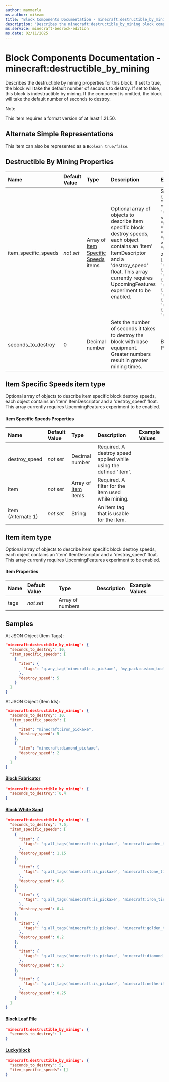```yaml
---
author: mammerla
ms.author: mikeam
title: "Block Components Documentation - minecraft:destructible_by_mining"
description: "Describes the minecraft:destructible_by_mining block component"
ms.service: minecraft-bedrock-edition
ms.date: 02/11/2025 
---
```


# Block Components Documentation - minecraft:destructible_by_mining

Describes the destructible by mining properties for this block. If set to true, the block will take the default number of seconds to destroy. If set to false, this block is indestructible by mining. If the component is omitted, the block will take the default number of seconds to destroy.

> [!Note]
> This item requires a format version of at least 1.21.50.

## Alternate Simple Representations

This item can also be represented as a `Boolean true/false`.


## Destructible By Mining Properties

|Name       |Default Value |Type |Description |Example Values |
|:----------|:-------------|:----|:-----------|:------------- |
| item_specific_speeds | *not set* | Array of [Item Specific Speeds](#item-specific-speeds-item-type) items | Optional array of objects to describe item specific block destroy speeds, each object contains an 'item' ItemDescriptor and a 'destroy_speed' float. This array currently requires UpcomingFeatures experiment to be enabled. | Samples: `"{ <br> "minecraft:destructible_by_mining": { <br> "seconds_to_destroy": 10, <br> "item_specific_speeds": [ <br> { <br> "item": { "tags": "q.any_tag('minecraft:is_pickaxe', 'minecraft:is_tool') " }, <br> "destroy_speed": 5.0 <br> } <br> ] <br> } <br>}"`, `"{ <br> "minecraft:destructible_by_mining": { <br> "seconds_to_destroy": 10, <br> "item_specific_speeds": [ <br> { <br> "item": "minecraft:iron_pickaxe", <br> "destroy_speed": 5.0 <br> }, <br> { <br> "item": "minecraft:diamond_pickaxe", <br> "destroy_speed": 2.0 <br> } <br> ] <br> } <br>}"`, Block White Sand: `[{"item":{"tags":"q.all_tags('minecraft:is_pickaxe', 'minecraft:wooden_tier')"},"destroy_speed":1.15},{"item":{"tags":"q.all_tags('minecraft:is_pickaxe', 'minecraft:stone_tier')"},"destroy_speed":0.6},{"item":{"tags":"q.all_tags('minecraft:is_pickaxe', 'minecraft:iron_tier')"},"destroy_speed":0.4},{"item":{"tags":"q.all_tags('minecraft:is_pickaxe', 'minecraft:golden_tier')"},"destroy_speed":0.2},{"item":{"tags":"q.all_tags('minecraft:is_pickaxe', 'minecraft:diamond_tier')"},"destroy_speed":0.3},{"item":{"tags":"q.all_tags('minecraft:is_pickaxe', 'minecraft:netherite_tier')"},"destroy_speed":0.25}]` | 
| seconds_to_destroy | 0 | Decimal number | Sets the number of seconds it takes to destroy the block with base equipment. Greater numbers result in greater mining times. | Block Fabricator: `0.4`, Block White Sand: `7.5`, Block Leaf Pile: `1` | 

## Item Specific Speeds item type
Optional array of objects to describe item specific block destroy speeds, each object contains an 'item' ItemDescriptor and a 'destroy_speed' float. This array currently requires UpcomingFeatures experiment to be enabled.


#### Item Specific Speeds Properties

|Name       |Default Value |Type |Description |Example Values |
|:----------|:-------------|:----|:-----------|:------------- |
| destroy_speed | *not set* | Decimal number | Required. A destroy speed applied while using the defined 'item'. |  | 
| item | *not set* | Array of [Item](#item-item-type) items | Required. A filter for the item used while mining. |  | 
| item (Alternate 1) | *not set* | String | An item tag that is usable for the item. |  | 

## Item item type
Optional array of objects to describe item specific block destroy speeds, each object contains an 'item' ItemDescriptor and a 'destroy_speed' float. This array currently requires UpcomingFeatures experiment to be enabled.


#### Item Properties

|Name       |Default Value |Type |Description |Example Values |
|:----------|:-------------|:----|:-----------|:------------- |
| tags | *not set* | Array of numbers |  |  | 

## Samples

At JSON Object (Item Tags): 

```json
"minecraft:destructible_by_mining": {
  "seconds_to_destroy": 10,
  "item_specific_speeds": [
    {
      "item": {
        "tags": "q.any_tag('minecraft:is_pickaxe', 'my_pack:custom_tool') "
      },
      "destroy_speed": 5
    }
  ]
}
```

At JSON Object (Item Ids): 

```json
"minecraft:destructible_by_mining": {
  "seconds_to_destroy": 10,
  "item_specific_speeds": [
    {
      "item": "minecraft:iron_pickaxe",
      "destroy_speed": 5
    },
    {
      "item": "minecraft:diamond_pickaxe",
      "destroy_speed": 2
    }
  ]
}
```

#### [Block Fabricator](https://github.com/microsoft/minecraft-samples/tree/main/casual_creator/gray_wave/behavior_packs/mikeamm_gwve/blocks/fabricator.block.json)


```json
"minecraft:destructible_by_mining": {
  "seconds_to_destroy": 0.4
}
```

#### [Block White Sand](https://github.com/microsoft/minecraft-samples/tree/main/chill_oasis_blocks_and_features/chill_oasis_assets/behavior_packs/chill_oasis_assets/blocks/white_sand.block.json)


```json
"minecraft:destructible_by_mining": {
  "seconds_to_destroy": 7.5,
  "item_specific_speeds": [
    {
      "item": {
        "tags": "q.all_tags('minecraft:is_pickaxe', 'minecraft:wooden_tier')"
      },
      "destroy_speed": 1.15
    },
    {
      "item": {
        "tags": "q.all_tags('minecraft:is_pickaxe', 'minecraft:stone_tier')"
      },
      "destroy_speed": 0.6
    },
    {
      "item": {
        "tags": "q.all_tags('minecraft:is_pickaxe', 'minecraft:iron_tier')"
      },
      "destroy_speed": 0.4
    },
    {
      "item": {
        "tags": "q.all_tags('minecraft:is_pickaxe', 'minecraft:golden_tier')"
      },
      "destroy_speed": 0.2
    },
    {
      "item": {
        "tags": "q.all_tags('minecraft:is_pickaxe', 'minecraft:diamond_tier')"
      },
      "destroy_speed": 0.3
    },
    {
      "item": {
        "tags": "q.all_tags('minecraft:is_pickaxe', 'minecraft:netherite_tier')"
      },
      "destroy_speed": 0.25
    }
  ]
}
```

#### [Block Leaf Pile](https://github.com/microsoft/minecraft-samples/tree/main/creator_camp/behavior_packs/creator_camp/blocks/leaf_pile.block.json)


```json
"minecraft:destructible_by_mining": {
  "seconds_to_destroy": 1
}
```

#### [Luckyblock](https://github.com/microsoft/minecraft-samples/tree/main/lucky_block/version_1/behavior_packs/mike_luck/blocks/luckyblock.json)


```json
"minecraft:destructible_by_mining": {
  "seconds_to_destroy": 5,
  "item_specific_speeds": []
}
```
